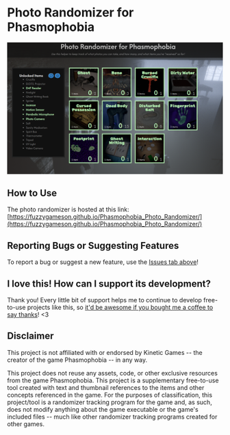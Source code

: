# Photo Randomizer for Phasmophobia
![Screenshot of photo randomizer helper website](img/readme/screenshot.png)

## How to Use
The photo randomizer is hosted at this link: [https://fuzzygameson.github.io/Phasmophobia_Photo_Randomizer/](https://fuzzygameson.github.io/Phasmophobia_Photo_Randomizer/)

## Reporting Bugs or Suggesting Features
To report a bug or suggest a new feature, use the [Issues tab above](https://github.com/FuzzyGamesOn/Phasmophobia_Photo_Randomizer/issues)!

## I love this! How can I support its development?
Thank you! Every little bit of support helps me to continue to develop free-to-use projects like this, so [it'd be awesome if you bought me a coffee to say thanks](https://www.buymeacoffee.com/fuzzygames)! <3

## Disclaimer
This project is not affiliated with or endorsed by Kinetic Games -- the creator of the game Phasmophobia -- in any way.

This project does not reuse any assets, code, or other exclusive resources from the game Phasmophobia. This project is a supplementary free-to-use tool created with text and thumbnail references to the items and other concepts referenced in the game. For the purposes of classification, this project/tool is a randomizer tracking program for the game and, as such, does not modify anything about the game executable or the game's included files -- much like other randomizer tracking programs created for other games.
